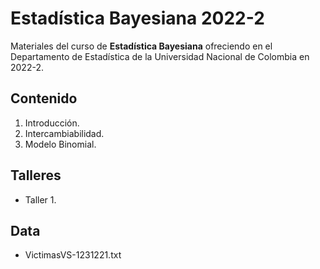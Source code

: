 # Estadística Bayesiana 2022-2

Materiales del curso de **Estadística Bayesiana** ofreciendo en el Departamento de Estadística de la Universidad Nacional de Colombia en 2022-2.

## Contenido

1. Introducción.
2. Intercambiabilidad.
3. Modelo Binomial.

## Talleres

- Taller 1.

## Data

- VictimasVS-1231221.txt

